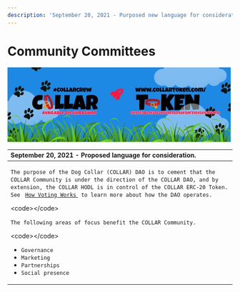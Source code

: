 ```yaml
---
description: 'September 20, 2021 - Purposed new language for consideration.'
---
```


# Community Committees

![](../.gitbook/assets/1080x360.jpg)

<table>
  <thead>
    <tr>
      <th style="text-align:left">September 20, 2021 - Proposed language for consideration.</th>
    </tr>
  </thead>
  <tbody>
    <tr>
      <td style="text-align:left">
        <p></p>
        <p><code>The purpose of the Dog Collar (COLLAR) DAO is to cement that the COLLAR Community is under the direction of the COLLAR DAO, and by extension, the COLLAR HODL is in control of the COLLAR ERC-20 Token.  See </code>
          <a
          href="../goverance/collar-goverance/how-voting-works.md"><code>How Voting Works</code>
            </a><code> to learn more about how the DAO operates.</code>
        </p>
        <p>&lt;code&gt;&lt;/code&gt;</p>
        <p><code>The following areas of focus benefit the COLLAR Community.</code>
        </p>
        <p>&lt;code&gt;&lt;/code&gt;</p>
        <ul>
          <li><code>Governance</code>
          </li>
          <li><code>Marketing</code>
          </li>
          <li><code>Partnerships</code>
          </li>
          <li><code>Social presence</code>
          </li>
        </ul>
      </td>
    </tr>
  </tbody>
</table>

